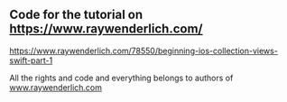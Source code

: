 ## Code for the tutorial on https://www.raywenderlich.com/


https://www.raywenderlich.com/78550/beginning-ios-collection-views-swift-part-1

All the rights and code and everything belongs to authors of www.raywenderlich.com


